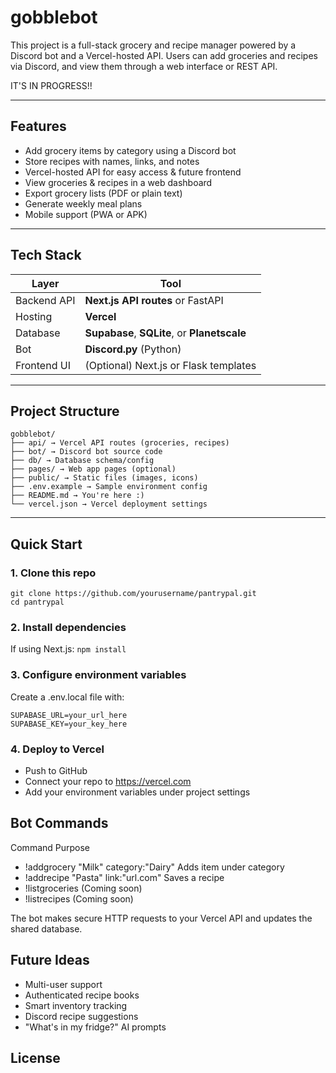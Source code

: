 # gobblebot
This project is a full-stack grocery and recipe manager powered by a Discord bot and a Vercel-hosted API. Users can add groceries and recipes via Discord, and view them through a web interface or REST API.

IT'S IN PROGRESS!!

---

## Features

- Add grocery items by category using a Discord bot  
- Store recipes with names, links, and notes  
- Vercel-hosted API for easy access & future frontend
-  View groceries & recipes in a web dashboard
-  Export grocery lists (PDF or plain text)
-  Generate weekly meal plans
-  Mobile support (PWA or APK)

---

## Tech Stack

| Layer         | Tool                |
|---------------|---------------------|
| Backend API   | **Next.js API routes** or FastAPI  
| Hosting       | **Vercel**  
| Database      | **Supabase**, **SQLite**, or **Planetscale**  
| Bot           | **Discord.py** (Python)  
| Frontend UI   | (Optional) Next.js or Flask templates  

---

## Project Structure
```
gobblebot/
├── api/ → Vercel API routes (groceries, recipes)
├── bot/ → Discord bot source code
├── db/ → Database schema/config
├── pages/ → Web app pages (optional)
├── public/ → Static files (images, icons)
├── .env.example → Sample environment config
├── README.md → You're here :)
└── vercel.json → Vercel deployment settings
```

---

## Quick Start

### 1. Clone this repo
```
git clone https://github.com/yourusername/pantrypal.git
cd pantrypal
```
### 2. Install dependencies
If using Next.js:
`npm install`
### 3. Configure environment variables
Create a .env.local file with:
```
SUPABASE_URL=your_url_here
SUPABASE_KEY=your_key_here
```
### 4. Deploy to Vercel
- Push to GitHub
- Connect your repo to https://vercel.com
- Add your environment variables under project settings

## Bot Commands
Command	Purpose
- !addgrocery "Milk" category:"Dairy"	Adds item under category
- !addrecipe "Pasta" link:"url.com"	Saves a recipe
- !listgroceries	(Coming soon)
- !listrecipes	(Coming soon)

The bot makes secure HTTP requests to your Vercel API and updates the shared database.

## Future Ideas
- Multi-user support
- Authenticated recipe books
- Smart inventory tracking
- Discord recipe suggestions
- "What's in my fridge?" AI prompts

## License


